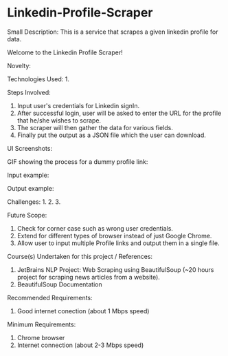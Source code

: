 # Linkedin-Profile-Scraper
Small Description: This is a service that scrapes a given linkedin profile for data.

Welcome to the Linkedin Profile Scraper!


Novelty:


Technologies Used: 
1.


Steps Involved:
1. Input user's credentials for Linkedin signIn. 
2. After successful login, user will be asked to enter the URL for the profile that he/she wishes to scrape. 
3. The scraper will then gather the data for various fields.
4. Finally put the output as a JSON file which the user can download.



UI Screenshots:



GIF showing the process for a dummy profile link:



Input example:

Output example: 



Challenges:
1.
2.
3.

Future Scope:
1. Check for corner case such as wrong user credentials.
2. Extend for different types of browser instead of just Google Chrome.
3. Allow user to input multiple Profile links and output them in a single file.


Course(s) Undertaken for this project / References:
1. JetBrains NLP Project: Web Scraping using BeautifulSoup (~20 hours project for scraping news articles from a website).
2. BeautifulSoup Documentation


Recommended Requirements:
1. Good internet conection (about 1 Mbps speed)

Minimum Requirements:
1. Chrome browser
2. Internet connection (about 2-3 Mbps speed)
